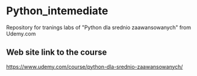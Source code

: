 # Python_intemediate
Repository for tranings labs of "Python dla srednio zaawansowanych" from Udemy.com

## Web site link to the course
https://www.udemy.com/course/python-dla-srednio-zaawansowanych/
